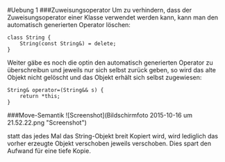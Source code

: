 #Uebung 1
###Zuweisungsoperator
Um zu verhindern, dass der Zuweisungsoperator einer Klasse verwendet werden kann, kann man den automatisch generierten Operator löschen:

    class String {
    	String(const String&) = delete;
    }

Weiter gäbe es noch die optin den automatisch generierten Operator zu überschreibun und jeweils nur sich selbst zurück geben, so wird das alte Objekt nicht gelöscht und das Objekt erhält sich selbst zugewiesen:

    
    String& operator=(String&& s) {
		return *this;
	}

###Move-Semantik
![Screenshot](Bildschirmfoto 2015-10-16 um 21.52.22.png "Screenshot")

statt das jedes Mal das String-Objekt breit Kopiert wird, wird lediglich das vorher erzeugte Objekt verschoben jeweils verschoben. Dies spart den Aufwand für eine tiefe Kopie.